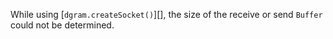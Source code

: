
While using [`dgram.createSocket()`][], the size of the receive or send `Buffer`
could not be determined.

<a id="ERR_SOCKET_CLOSED"></a>
